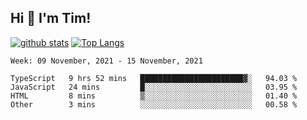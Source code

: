 ## Hi 👋 I'm Tim!
  
  [![github stats](https://github-readme-stats.vercel.app/api?username=thostetler&theme=dracula&count_private=true&show_icons=true)](https://github.com/thostetler/github-readme-stats)
  [![Top Langs](https://github-readme-stats.vercel.app/api/top-langs/?username=thostetler&layout=compact&count_private=true&theme=dracula&show_icons=true)](https://github.com/thostetler/github-readme-stats)
 
<!--START_SECTION:waka-->
```text
Week: 09 November, 2021 - 15 November, 2021

TypeScript   9 hrs 52 mins   ███████████████████████▓░   94.03 % 
JavaScript   24 mins         █░░░░░░░░░░░░░░░░░░░░░░░░   03.95 % 
HTML         8 mins          ▒░░░░░░░░░░░░░░░░░░░░░░░░   01.40 % 
Other        3 mins          ░░░░░░░░░░░░░░░░░░░░░░░░░   00.58 % 
```
<!--END_SECTION:waka-->
